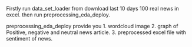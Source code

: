 Firstly run data_set_loader from download last 10 days 100 real news in excel.
then run preprocessing_eda_deploy. 

preprocessing_eda_deploy provide you 1. wordcloud image 2. graph of Positive, negative and neutral news article. 3. preprocessed excel file with sentiment of news. 
